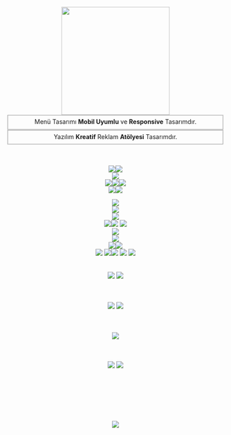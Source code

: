 <!DOCTYPE html>
<html lang="tr">
<head>
    <title>Responsive Menü</title>
    <meta charset="utf-8">
    <meta name="viewport" content="width=device-width, initial-scale=1">


</style>	
</head>
<body>

  
  

<br>

<center>
<a href="kreatifreklamatolyesi.com.tr"><img src="https://i.hizliresim.com/fyu5b4m.png" width="250px"></a><br>
<fieldset style="radius:5px;"> Menü Tasarımı <b>Mobil Uyumlu</b> ve <b>Responsive</b> Tasarımdır.</fieldset>
<fieldset style="radius:5px;"> Yazılım <b>Kreatif</b> Reklam <b>Atölyesi</b> Tasarımdır.</fieldset>

<br><br>
<img src="https://i.hizliresim.com/143vuql.png"><img src="https://i.hizliresim.com/2tq5n11.png"><br>
<img src="https://i.hizliresim.com/8or9qrh.png"><br>
<img src="https://i.hizliresim.com/fzfar87.png"><img src="https://i.hizliresim.com/81lm1sc.png"><img src="https://i.hizliresim.com/rya7v04.png"><br>
<img src="https://i.hizliresim.com/nf5zah6.png"><img src="https://i.hizliresim.com/hfuxepy.png">

<img src="https://i.hizliresim.com/aa78xc4.png"><br>
<img src="https://i.hizliresim.com/6kosjnp.png"><img> <br>
<img src="https://i.hizliresim.com/s6p54su.png"><br>
<img src="https://i.hizliresim.com/qaakabo.png"><img src="https://i.hizliresim.com/n5j8haf.png"> <img src="https://i.hizliresim.com/lzej6l2.png"><br>
<img src="https://i.hizliresim.com/79k6pwq.png"><br>
<img src="https://i.hizliresim.com/p5lusy2.png"><br>
<img src="https://i.hizliresim.com/gulja1r.png"><img src="https://i.hizliresim.com/gsaovtd.png"><br>
<img src="https://i.hizliresim.com/ey65m48.png"> <img src="https://i.hizliresim.com/i4piuot.png"><img src="https://i.hizliresim.com/7bbx366.png"> <img src="https://i.hizliresim.com/m3g52me.png"> <img src="https://i.hizliresim.com/n9gsv2p.png"> <br><br><br>
<img src="https://i.hizliresim.com/hqmxw4e.png"> <img src="https://i.hizliresim.com/inwlncg.png"><br><br><br><br>
<img src="https://i.hizliresim.com/5npi7j2.png"> <img src="https://i.hizliresim.com/5cmocoh.png"> <br><br><br><br>
<img src="https://i.hizliresim.com/k0n5xll.png"> <br><br><br><br>
<img src="https://i.hizliresim.com/fyubj58.png"> <img src="https://i.hizliresim.com/6mwdske.png"> <br><br><br><br><br><br><br><br>
<img src="https://i.hizliresim.com/j387pyl.png"><br><br><br><br><br><br><br><br>
</center>
<script>
    function addDarkmodeWidget() {
        new Darkmode().showWidget();
    }
    window.addEventListener('load', addDarkmodeWidget);
</script>
</body>
</html>
